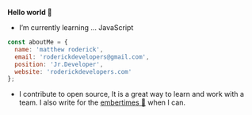 **Hello world 👋**

- I’m currently learning ... JavaScript

```javascript
const aboutMe = {
  name: 'matthew roderick',
  email: 'roderickdevelopers@gmail.com',
  position: 'Jr.Developer',
  website: 'roderickdevelopers.com'
};  
```

- I contribute to open source, It is a great way to learn and work with a team. I also write for the [embertimes 📰](https://blog.emberjs.com/tags/newsletter.html) when I can. 
<!--
**roderickdevelopers/roderickdevelopers** is a ✨ _special_ ✨ repository because its `README.md` (this file) appears on your GitHub profile.

Here are some ideas to get you started:

- 🔭 I’m currently working on ...
- 🌱 I’m currently learning ...
- 👯 I’m looking to collaborate on ...
- 🤔 I’m looking for help with ...
- 💬 Ask me about ...
- 📫 How to reach me: ...
- 😄 Pronouns: ...
- ⚡ Fun fact: ...
-->
